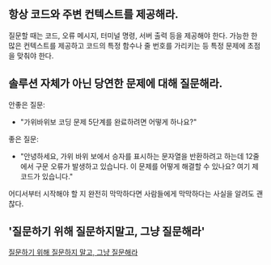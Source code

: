 ## 항상 코드와 주변 컨텍스트를  제공해라.
질문할 때는 코드, 오류 메시지, 터미널 명령, 서버 출력 등을 제공해야 한다.
가능한 한 많은 컨텍스트를 제공하고 코드의 특정 함수나 줄 번호를 가리키는 등 특정 문제에 초점을 맞춰야 한다.

## 솔루션 자체가 아닌 당연한 문제에 대해 질문해라.

안좋은 질문:
- "가위바위보 코딩 문제 5단계를 완료하려면 어떻게 하나요?"

좋은 질문:
- "안녕하세요, 가위 바위 보에서 승자를 표시하는 문자열을 반환하려고 하는데 12줄에서 구문 오류가 발생하고 있습니다. 이 문제를 어떻게 해결할 수 있나요? 여기 제 코드가 있습니다."

어디서부터 시작해야 할 지 완전히 막막하다면 사람들에게 막막하다는 사실을 알려도 괜찮다.

## '질문하기 위해 질문하지말고, 그냥 질문해라'
[질문하기 위해 질문하지 말고, 그냥 질문해라](https://dontasktoask.com/)
